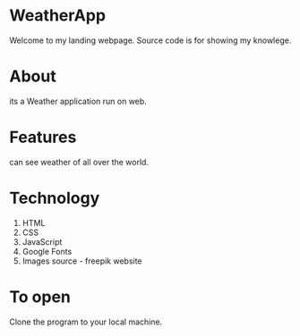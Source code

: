 # WeatherApp
Welcome to my landing webpage. Source code is for showing my knowlege.

# About
its a Weather application run on web.

# Features
can see weather of all over the world.

# Technology
1. HTML
2. CSS
3. JavaScript
4. Google Fonts
5. Images source - freepik website

# To open
Clone the program to your local machine.

